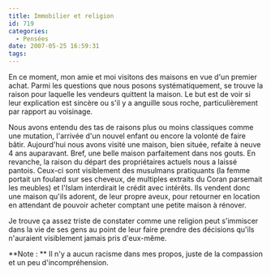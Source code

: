 ```yaml
---
title: Immobilier et religion
id: 719
categories:
  - Pensées
date: 2007-05-25 16:59:31
tags:
---
```


En ce moment, mon amie et moi visitons des maisons en vue d'un premier achat. Parmi les questions que nous posons systématiquement, se trouve la raison pour laquelle les vendeurs quittent la maison. Le but est de voir si leur explication est sincère ou s'il y a anguille sous roche, particulièrement par rapport au voisinage.

Nous avons entendu des tas de raisons plus ou moins classiques comme une mutation, l'arrivée d'un nouvel enfant ou encore la volonté de faire bâtir. Aujourd'hui nous avons visité une maison, bien située, refaite à neuve 4 ans auparavant. Bref, une belle maison parfaitement dans nos gouts. En revanche, la raison du départ des propriétaires actuels nous a laissé pantois. Ceux-ci sont visiblement des musulmans pratiquants (la femme portait un foulard sur ses cheveux, de multiples extraits du Coran parsemait les meubles) et l'Islam interdirait le crédit avec intérêts. Ils vendent donc une maison qu'ils adorent, de leur propre aveux, pour retourner en location en attendant de pouvoir acheter comptant une petite maison à rénover.

Je trouve ça assez triste de constater comme une religion peut s'immiscer dans la vie de ses gens au point de leur faire prendre des décisions qu'ils n'auraient visiblement jamais pris d'eux-même.

**Note&nbsp;: ** Il n'y a aucun racisme dans mes propos, juste de la compassion et un peu d'incompréhension.
